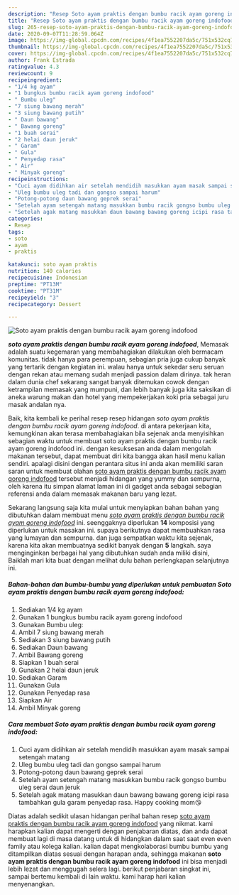 ```yaml
---
description: "Resep Soto ayam praktis dengan bumbu racik ayam goreng indofood, Enak Banget"
title: "Resep Soto ayam praktis dengan bumbu racik ayam goreng indofood, Enak Banget"
slug: 265-resep-soto-ayam-praktis-dengan-bumbu-racik-ayam-goreng-indofood-enak-banget
date: 2020-09-07T11:28:59.064Z
image: https://img-global.cpcdn.com/recipes/4f1ea7552207da5c/751x532cq70/soto-ayam-praktis-dengan-bumbu-racik-ayam-goreng-indofood-foto-resep-utama.jpg
thumbnail: https://img-global.cpcdn.com/recipes/4f1ea7552207da5c/751x532cq70/soto-ayam-praktis-dengan-bumbu-racik-ayam-goreng-indofood-foto-resep-utama.jpg
cover: https://img-global.cpcdn.com/recipes/4f1ea7552207da5c/751x532cq70/soto-ayam-praktis-dengan-bumbu-racik-ayam-goreng-indofood-foto-resep-utama.jpg
author: Frank Estrada
ratingvalue: 4.3
reviewcount: 9
recipeingredient:
- "1/4 kg ayam"
- "1 bungkus bumbu racik ayam goreng indofood"
- " Bumbu uleg"
- "7 siung bawang merah"
- "3 siung bawang putih"
- " Daun bawang"
- " Bawang goreng"
- "1 buah serai"
- "2 helai daun jeruk"
- " Garam"
- " Gula"
- " Penyedap rasa"
- " Air"
- " Minyak goreng"
recipeinstructions:
- "Cuci ayam didihkan air setelah mendidih masukkan ayam masak sampai setengah matang"
- "Uleg bumbu uleg tadi dan gongso sampai harum"
- "Potong-potong daun bawang geprek serai"
- "Setelah ayam setengah matang masukkan bumbu racik gongso bumbu uleg serai daun jeruk"
- "Setelah agak matang masukkan daun bawang bawang goreng icipi rasa tambahkan gula garam penyedap rasa. Happy cooking mom😘"
categories:
- Resep
tags:
- soto
- ayam
- praktis

katakunci: soto ayam praktis 
nutrition: 140 calories
recipecuisine: Indonesian
preptime: "PT13M"
cooktime: "PT31M"
recipeyield: "3"
recipecategory: Dessert

---
```



![Soto ayam praktis dengan bumbu racik ayam goreng indofood](https://img-global.cpcdn.com/recipes/4f1ea7552207da5c/751x532cq70/soto-ayam-praktis-dengan-bumbu-racik-ayam-goreng-indofood-foto-resep-utama.jpg)

<b><i>soto ayam praktis dengan bumbu racik ayam goreng indofood</i></b>, Memasak adalah suatu kegemaran yang membahagiakan dilakukan oleh bermacam komunitas. tidak hanya para perempuan, sebagian pria juga cukup banyak yang tertarik dengan kegiatan ini. walau hanya untuk sekedar seru seruan dengan rekan atau memang sudah menjadi passion dalam dirinya. tak heran dalam dunia chef sekarang sangat banyak ditemukan cowok dengan ketrampilan memasak yang mumpuni, dan lebih banyak juga kita saksikan di aneka warung makan dan hotel yang mempekerjakan koki pria sebagai juru masak andalan nya.

Baik, kita kembali ke perihal resep resep hidangan <i>soto ayam praktis dengan bumbu racik ayam goreng indofood</i>. di antara pekerjaan kita, kemungkinan akan terasa membahagiakan bila sejenak anda menyisihkan sebagian waktu untuk membuat soto ayam praktis dengan bumbu racik ayam goreng indofood ini. dengan kesuksesan anda dalam mengolah makanan tersebut, dapat membuat diri kita bangga akan hasil menu kalian sendiri. apalagi disini dengan perantara situs ini anda akan memiliki saran saran untuk membuat olahan <u>soto ayam praktis dengan bumbu racik ayam goreng indofood</u> tersebut menjadi hidangan yang yummy dan sempurna, oleh karena itu simpan alamat laman ini di gadget anda sebagai sebagian referensi anda dalam memasak makanan baru yang lezat.




Sekarang langsung saja kita mulai untuk menyiapkan bahan bahan yang dibutuhkan dalam membuat menu <u><i>soto ayam praktis dengan bumbu racik ayam goreng indofood</i></u> ini. seenggaknya diperlukan <b>14</b> komposisi yang diperlukan untuk masakan ini. supaya berikutnya dapat membuahkan rasa yang lumayan dan sempurna. dan juga sempatkan waktu kita sejenak, karena kita akan membuatnya sedikit banyak dengan <b>5</b> langkah. saya menginginkan berbagai hal yang dibutuhkan sudah anda miliki disini, Baiklah mari kita buat dengan melihat dulu bahan perlengkapan selanjutnya ini.

<!--inarticleads1-->

##### Bahan-bahan dan bumbu-bumbu yang diperlukan untuk pembuatan Soto ayam praktis dengan bumbu racik ayam goreng indofood:

1. Sediakan 1/4 kg ayam
1. Gunakan 1 bungkus bumbu racik ayam goreng indofood
1. Gunakan  Bumbu uleg:
1. Ambil 7 siung bawang merah
1. Sediakan 3 siung bawang putih
1. Sediakan  Daun bawang
1. Ambil  Bawang goreng
1. Siapkan 1 buah serai
1. Gunakan 2 helai daun jeruk
1. Sediakan  Garam
1. Gunakan  Gula
1. Gunakan  Penyedap rasa
1. Siapkan  Air
1. Ambil  Minyak goreng




<!--inarticleads2-->

##### Cara membuat Soto ayam praktis dengan bumbu racik ayam goreng indofood:

1. Cuci ayam didihkan air setelah mendidih masukkan ayam masak sampai setengah matang
1. Uleg bumbu uleg tadi dan gongso sampai harum
1. Potong-potong daun bawang geprek serai
1. Setelah ayam setengah matang masukkan bumbu racik gongso bumbu uleg serai daun jeruk
1. Setelah agak matang masukkan daun bawang bawang goreng icipi rasa tambahkan gula garam penyedap rasa. Happy cooking mom😘




Diatas adalah sedikit ulasan hidangan perihal bahan resep <u>soto ayam praktis dengan bumbu racik ayam goreng indofood</u> yang nikmat. kami harapkan kalian dapat mengerti dengan penjabaran diatas, dan anda dapat membuat lagi di masa datang untuk di hidangkan dalam saat saat even even family atau kolega kalian. kalian dapat mengkolaborasi bumbu bumbu yang ditampilkan diatas sesuai dengan harapan anda, sehingga makanan <b>soto ayam praktis dengan bumbu racik ayam goreng indofood</b> ini bisa menjadi lebih lezat dan menggugah selera lagi. berikut penjabaran singkat ini, sampai bertemu kembali di lain waktu. kami harap hari kalian menyenangkan.
